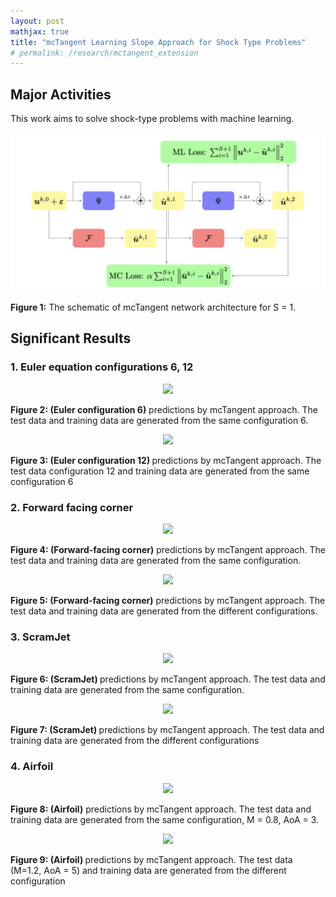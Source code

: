 ```yaml
---
layout: post
mathjax: true
title: "mcTangent Learning Slope Approach for Shock Type Problems"
# permalink: /research/mctangent_extension
---
```


## Major Activities 
This work aims to solve shock-type problems with machine learning.

<p align="center">
<img src="/assets/figures/hainguyen/mctangent_0.png">
<figcaption><b>Figure 1:</b> The schematic of mcTangent network architecture for S = 1.</figcaption>
</p>

## Significant Results
### 1. Euler equation configurations 6, 12

<p align="center">
<img src="/assets/figures/hainguyen/2D_Euler_configuration6.gif">
<figcaption><b>Figure 2: (Euler configuration 6)</b> predictions by mcTangent approach. The test data and training data are generated from the same configuration 6.</figcaption>
</p>

<p align="center">
<img src="/assets/figures/hainguyen/2D_Euler_configuration12.gif">
<figcaption><b>Figure 3: (Euler configuration 12) </b> predictions by mcTangent approach. The test data configuration 12 and training data are generated from the same configuration 6</figcaption>
</p>

### 2. Forward facing corner 

<p align="center">
<img src="/assets/figures/hainguyen/2D_Euler_forth_same_mesh.gif">
<figcaption><b>Figure 4: (Forward-facing corner)</b> predictions by mcTangent approach. The test data and training data are generated from the same configuration.</figcaption>
</p>

<p align="center">
<img src="/assets/figures/hainguyen/2D_Euler_forth_different_mesh.gif">
<figcaption><b>Figure 5: (Forward-facing corner)</b> predictions by mcTangent approach. The test data and training data are generated from the different configurations.</figcaption>
</p>


### 3. ScramJet

<p align="center">
<img src="/assets/figures/hainguyen/2D_Euler_scram_jet_same_mesh_Mach3.gif">
<figcaption><b>Figure 6: (ScramJet) </b> predictions by mcTangent approach. The test data and training data are generated from the same configuration.</figcaption>
</p>

<p align="center">
<img src="/assets/figures/hainguyen/2D_Euler_scram_jet_different_mesh_Mach3.gif">
<figcaption><b>Figure 7: (ScramJet) </b> predictions by mcTangent approach. The test data and training data are generated from the different configurations </figcaption>
</p>


### 4. Airfoil

<p align="center">
<img src="/assets/figures/hainguyen/2D_Euler_Airfoil_Mach08_AoA3.gif">
<figcaption><b>Figure 8: (Airfoil)</b> predictions by mcTangent approach. The test data and training data are generated from the same configuration, M = 0.8, AoA = 3.</figcaption>
</p>

<p align="center">
<img src="/assets/figures/hainguyen/2D_Euler_Airfoil_Mach1p2_AoA5.gif">
<figcaption><b>Figure 9: (Airfoil) </b> predictions by mcTangent approach. The test data (M=1.2, AoA = 5) and training data are generated from the different configuration</figcaption>
</p>


